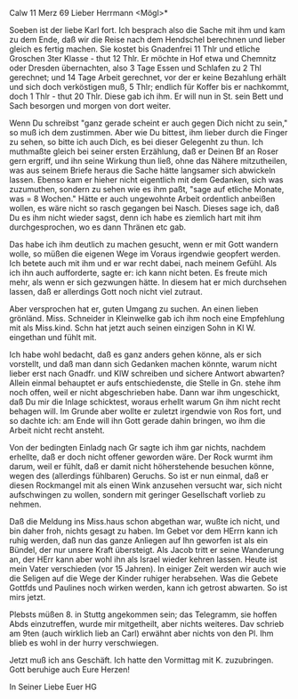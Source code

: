  Calw 11 Merz 69
Lieber Herrmann <Mögl>*

Soeben ist der liebe Karl fort. Ich besprach also die Sache mit ihm und kam zu dem Ende, daß wir die Reise nach dem Hendschel berechnen und lieber gleich es fertig machen. Sie kostet bis Gnadenfrei 11 Thlr und etliche Groschen 3ter Klasse - thut 12 Thlr. Er möchte in Hof etwa und Chemnitz oder Dresden übernachten, also 3 Tage Essen und Schlafen zu 2 Thl gerechnet; und 14 Tage Arbeit gerechnet, vor der er keine Bezahlung erhält und sich doch verköstigen muß, 5 Thlr; endlich für Koffer bis er nachkommt, doch 1 Thlr - thut 20 Thlr. Diese gab ich ihm. Er will nun in St. sein Bett und Sach besorgen und morgen von dort weiter.

Wenn Du schreibst "ganz gerade scheint er auch gegen Dich nicht zu sein," so muß ich dem zustimmen. Aber wie Du bittest, ihm lieber durch die Finger zu sehen, so bitte ich auch Dich, es bei dieser Gelegenht zu thun. Ich muthmaßte gleich bei seiner ersten Erzählung, daß er Deinen Bf an Roser gern ergriff, und ihn seine Wirkung thun ließ, ohne das Nähere mitzutheilen, was aus seinem Briefe heraus die Sache hätte langsamer sich abwickeln lassen. Ebenso kam er hieher nicht eigentlich mit dem Gedanken, sich was zuzumuthen, sondern zu sehen wie es ihm paßt, "sage auf etliche Monate, was = 8 Wochen." Hätte er auch ungewohnte Arbeit ordentlich anbeißen wollen, es wäre nicht so rasch gegangen bei Nasch. Dieses sage ich, daß Du es ihm nicht wieder sagst, denn ich habe es ziemlich hart mit ihm durchgesprochen, wo es dann Thränen etc gab.

Das habe ich ihm deutlich zu machen gesucht, wenn er mit Gott wandern wolle, so müßen die eigenen Wege im Voraus irgendwie geopfert werden. Ich betete auch mit ihm und er war recht dabei, nach meinem Gefühl. Als ich ihn auch aufforderte, sagte er: ich kann nicht beten. Es freute mich mehr, als wenn er sich gezwungen hätte. In diesem hat er mich durchsehen lassen, daß er allerdings Gott noch nicht viel zutraut.

Aber versprochen hat er, guten Umgang zu suchen. An einen lieben grönländ. Miss. Schneider in Kleinwelke gab ich ihm noch eine Empfehlung mit als Miss.kind. Schn hat jetzt auch seinen einzigen Sohn in Kl W. eingethan und fühlt mit.

Ich habe wohl bedacht, daß es ganz anders gehen könne, als er sich vorstellt, und daß man dann sich Gedanken machen könnte, warum nicht lieber erst nach Gnadfr. und KlW schreiben und sichere Antwort abwarten? Allein einmal behauptet er aufs entschiedenste, die Stelle in Gn. stehe ihm noch offen, weil er nicht abgeschrieben habe. Dann war ihm ungeschickt, daß Du mir die Inlage schicktest, woraus erhellt warum Gn ihm nicht recht behagen will. Im Grunde aber wollte er zuletzt irgendwie von Ros fort, und so dachte ich: am Ende will ihn Gott gerade dahin bringen, wo ihm die Arbeit nicht recht ansteht.

Von der bedingten Einladg nach Gr sagte ich ihm gar nichts, nachdem erhellte, daß er doch nicht offener geworden wäre. Der Rock wurmt ihm darum, weil er fühlt, daß er damit nicht höherstehende besuchen könne, wegen des (allerdings fühlbaren) Geruchs. So ist er nun einmal, daß er diesen Rockmangel mit als einen Wink anzusehen versucht war, sich nicht aufschwingen zu wollen, sondern mit geringer Gesellschaft vorlieb zu nehmen.

Daß die Meldung ins Miss.haus schon abgethan war, wußte ich nicht, und bin daher froh, nichts gesagt zu haben. Im Gebet vor dem HErrn kann ich ruhig werden, daß nun das ganze Anliegen auf Ihn geworfen ist als ein Bündel, der nur unsere Kraft übersteigt. Als Jacob tritt er seine Wanderung an, der HErr kann aber wohl ihn als Israel wieder kehren lassen. Heute ist mein Vater verschieden (vor 15 Jahren). In einiger Zeit werden wir auch wie die Seligen auf die Wege der Kinder ruhiger herabsehen. Was die Gebete Gottfds und Paulines noch wirken werden, kann ich getrost abwarten. So ist mirs jetzt.

Plebsts müßen 8. in Stuttg angekommen sein; das Telegramm, sie hoffen Abds einzutreffen, wurde mir mitgetheilt, aber nichts weiteres. Dav schrieb am 9ten (auch wirklich lieb an Carl) erwähnt aber nichts von den Pl. Ihm blieb es wohl in der hurry verschwiegen.

Jetzt muß ich ans Geschäft. Ich hatte den Vormittag mit K. zuzubringen. Gott beruhige auch Eure Herzen!

 In Seiner Liebe
 Euer HG
